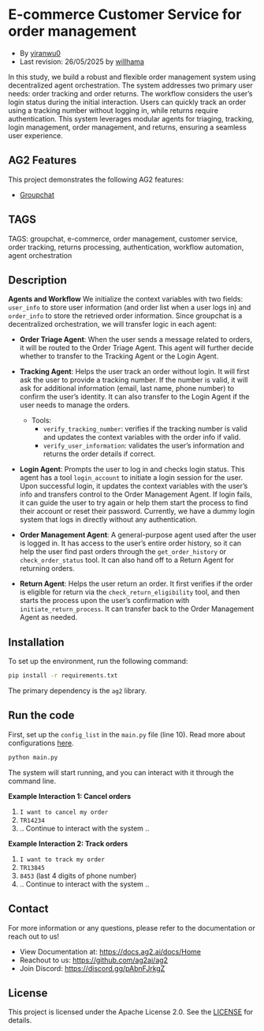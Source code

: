 # E-commerce Customer Service for order management

<!-- [Overall Description, authorship/references,] -->

- By [yiranwu0](https://github.com/yiranwu0)
- Last revision: 26/05/2025 by [willhama](https://github.com/willhama)

In this study, we build a robust and flexible order management system using decentralized agent orchestration. The system addresses two primary user needs: order tracking and order returns. The workflow considers the user’s login status during the initial interaction. Users can quickly track an order using a tracking number without logging in, while returns require authentication. This system leverages modular agents for triaging, tracking, login management, order management, and returns, ensuring a seamless user experience.

## AG2 Features

This project demonstrates the following AG2 features:

- [Groupchat](https://docs.ag2.ai/latest/docs/user-guide/advanced-concepts/orchestration/group-chat/introduction/#purpose-and-benefits)

## TAGS

TAGS: groupchat, e-commerce, order management, customer service, order tracking, returns processing, authentication, workflow automation, agent orchestration

## Description

<!-- [More detailed description, any additional information about the use case] -->

**Agents and Workflow**
We initialize the context variables with two fields: `user_info` to store user information (and order list when a user logs in) and `order_info` to store the retrieved order information. Since groupchat is a decentralized orchestration, we will transfer logic in each agent:

- **Order Triage Agent**:
  When the user sends a message related to orders, it will be routed to the Order Triage Agent. This agent will further decide whether to transfer to the Tracking Agent or the Login Agent.

- **Tracking Agent**:
  Helps the user track an order without login. It will first ask the user to provide a tracking number. If the number is valid, it will ask for additional information (email, last name, phone number) to confirm the user’s identity. It can also transfer to the Login Agent if the user needs to manage the orders.

  - Tools:
    - `verify_tracking_number`: verifies if the tracking number is valid and updates the context variables with the order info if valid.
    - `verify_user_information`: validates the user’s information and returns the order details if correct.

- **Login Agent**:
  Prompts the user to log in and checks login status. This agent has a tool `login_account` to initiate a login session for the user. Upon successful login, it updates the context variables with the user’s info and transfers control to the Order Management Agent. If login fails, it can guide the user to try again or help them start the process to find their account or reset their password. Currently, we have a dummy login system that logs in directly without any authentication.

- **Order Management Agent**:
  A general-purpose agent used after the user is logged in. It has access to the user’s entire order history, so it can help the user find past orders through the `get_order_history` or `check_order_status` tool. It can also hand off to a Return Agent for returning orders.

- **Return Agent**:
  Helps the user return an order. It first verifies if the order is eligible for return via the `check_return_eligibility` tool, and then starts the process upon the user’s confirmation with `initiate_return_process`. It can transfer back to the Order Management Agent as needed.

## Installation

To set up the environment, run the following command:

```bash
pip install -r requirements.txt
```

The primary dependency is the `ag2` library.

## Run the code

First, set up the `config_list` in the `main.py` file (line 10). Read more about configurations [here](https://docs.ag2.ai/docs/topics/llm_configuration).

```python
python main.py
```

The system will start running, and you can interact with it through the command line.

**Example Interaction 1: Cancel orders**

1. `I want to cancel my order`
2. `TR14234`
3. .. Continue to interact with the system ..

**Example Interaction 2: Track orders**

1. `I want to track my order`
2. `TR13845`
3. `8453` (last 4 digits of phone number)
4. .. Continue to interact with the system ..

## Contact

For more information or any questions, please refer to the documentation or reach out to us!

- View Documentation at: https://docs.ag2.ai/docs/Home
- Reachout to us: https://github.com/ag2ai/ag2
- Join Discord: https://discord.gg/pAbnFJrkgZ

## License

This project is licensed under the Apache License 2.0. See the [LICENSE](../LICENSE) for details.
